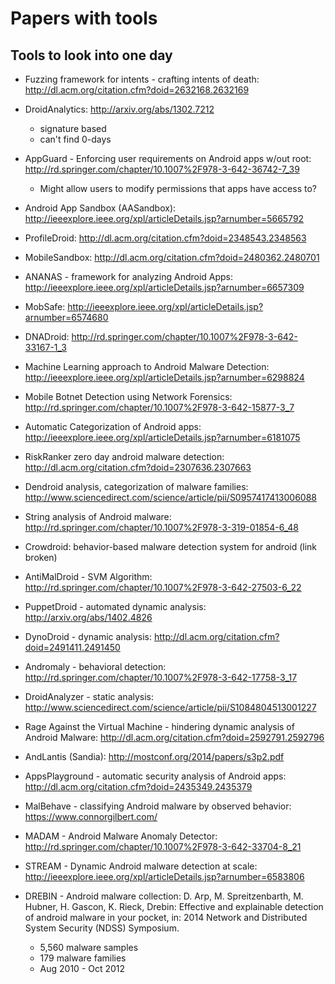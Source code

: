 # Papers with tools

## Tools to look into one day
- Fuzzing framework for intents - crafting intents of death: http://dl.acm.org/citation.cfm?doid=2632168.2632169
- DroidAnalytics: http://arxiv.org/abs/1302.7212
    - signature based
    - can't find 0-days
- AppGuard - Enforcing user requirements on Android apps w/out root: http://rd.springer.com/chapter/10.1007%2F978-3-642-36742-7_39
    - Might allow users to modify permissions that apps have access to?
- Android App Sandbox (AASandbox): http://ieeexplore.ieee.org/xpl/articleDetails.jsp?arnumber=5665792
- ProfileDroid: http://dl.acm.org/citation.cfm?doid=2348543.2348563
- MobileSandbox: http://dl.acm.org/citation.cfm?doid=2480362.2480701
- ANANAS - framework for analyzing Android Apps: http://ieeexplore.ieee.org/xpl/articleDetails.jsp?arnumber=6657309
- MobSafe: http://ieeexplore.ieee.org/xpl/articleDetails.jsp?arnumber=6574680
- DNADroid: http://rd.springer.com/chapter/10.1007%2F978-3-642-33167-1_3
- Machine Learning approach to Android Malware Detection: http://ieeexplore.ieee.org/xpl/articleDetails.jsp?arnumber=6298824
- Mobile Botnet Detection using Network Forensics: http://rd.springer.com/chapter/10.1007%2F978-3-642-15877-3_7
- Automatic Categorization of Android apps: http://ieeexplore.ieee.org/xpl/articleDetails.jsp?arnumber=6181075
- RiskRanker zero day android malware detection: http://dl.acm.org/citation.cfm?doid=2307636.2307663
- Dendroid analysis, categorization of malware families: http://www.sciencedirect.com/science/article/pii/S0957417413006088
- String analysis of Android malware: http://rd.springer.com/chapter/10.1007%2F978-3-319-01854-6_48
- Crowdroid: behavior-based malware detection system for android (link broken)
- AntiMalDroid - SVM Algorithm: http://rd.springer.com/chapter/10.1007%2F978-3-642-27503-6_22
- PuppetDroid - automated dynamic analysis: http://arxiv.org/abs/1402.4826
- DynoDroid - dynamic analysis: http://dl.acm.org/citation.cfm?doid=2491411.2491450
- Andromaly - behavioral detection: http://rd.springer.com/chapter/10.1007%2F978-3-642-17758-3_17
- DroidAnalyzer - static analysis: http://www.sciencedirect.com/science/article/pii/S1084804513001227
- Rage Against the Virtual Machine - hindering dynamic analysis of Android Malware: http://dl.acm.org/citation.cfm?doid=2592791.2592796
- AndLantis (Sandia): http://mostconf.org/2014/papers/s3p2.pdf
- AppsPlayground - automatic security analysis of Android apps: http://dl.acm.org/citation.cfm?doid=2435349.2435379
- MalBehave - classifying Android malware by observed behavior: https://www.connorgilbert.com/
- MADAM - Android Malware Anomaly Detector: http://rd.springer.com/chapter/10.1007%2F978-3-642-33704-8_21
- STREAM - Dynamic Android malware detection at scale: http://ieeexplore.ieee.org/xpl/articleDetails.jsp?arnumber=6583806

- DREBIN - Android malware collection: D. Arp, M. Spreitzenbarth, M. Hubner, H. Gascon, K. Rieck, Drebin: Effective and explainable detection of android malware in your pocket, in: 2014 Network and Distributed System Security (NDSS) Symposium.
    - 5,560 malware samples
    - 179 malware families
    - Aug 2010 - Oct 2012
